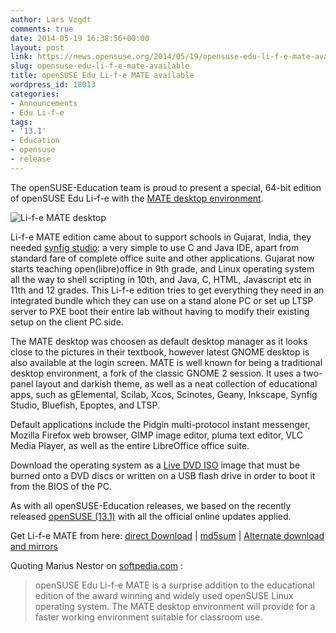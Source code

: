 ```yaml
---
author: Lars Vogdt
comments: true
date: 2014-05-19 16:38:56+00:00
layout: post
link: https://news.opensuse.org/2014/05/19/opensuse-edu-li-f-e-mate-available/
slug: opensuse-edu-li-f-e-mate-available
title: openSUSE Edu Li-f-e MATE available
wordpress_id: 18013
categories:
- Announcements
- Edu Li-f-e
tags:
- '13.1'
- Education
- opensuse
- release
---
```


The openSUSE-Education team is proud to present a special, 64-bit edition of openSUSE Edu Li-f-e with the [MATE desktop environment](//mate-desktop.org/).


![Li-f-e MATE desktop](https://en.opensuse.org/images/thumb/6/68/Life131-mate1.png/797px-Life131-mate1.png)


Li-f-e MATE edition came about to support schools in Gujarat, India, they needed [synfig studio](//www.synfig.org): a very simple to use C and Java IDE, apart from standard fare of complete office suite and other applications. Gujarat now starts teaching open(libre)office in 9th grade, and Linux operating system all the way to shell scripting in 10th, and Java, C, HTML, Javascript etc in 11th and 12 grades. This Li-f-e edition tries to get everything they need in an integrated bundle which they can use on a stand alone PC or set up LTSP server to PXE boot their entire lab without having to modify their existing setup on the client PC side.

The MATE desktop was choosen as default desktop manager as it looks close to the pictures in their textbook, however latest GNOME desktop is also available at the login screen. MATE is well known for being a traditional desktop environment, a fork of the classic GNOME 2 session. It uses a two-panel layout and darkish theme, as well as a neat collection of educational apps, such as gElemental, Scilab, Xcos, Scinotes, Geany, Inkscape, Synfig Studio, Bluefish, Epoptes, and LTSP.

Default applications include the Pidgin multi-protocol instant messenger, Mozilla Firefox web browser, GIMP image editor, pluma text editor, VLC Media Player, as well as the entire LibreOffice office suite.

Download the operating system as a [Live DVD ISO](//sourceforge.net/projects/opensuse-edu/files/download/ISOs/openSUSE-Edu-li-f-e-Mate.x86_64-13.1.1.iso/download) image that must be burned onto a DVD discs or written on a USB flash drive in order to boot it from the BIOS of the PC. 

As with all openSUSE-Education releases, we based on the recently released [openSUSE (13.1)](https://en.opensuse.org/Portal:13.1) with all the official online updates applied.

Get Li-f-e MATE from here: [direct Download](//sourceforge.net/projects/opensuse-edu/files/download/ISOs/openSUSE-Edu-li-f-e-Mate.x86_64-13.1.1.iso/download) | [md5sum](//sourceforge.net/projects/opensuse-edu/files/download/ISOs/openSUSE-Edu-li-f-e-Mate.x86_64-13.1.1.iso.md5/download) | [Alternate download and mirrors](//download.opensuse-education.org/ISOs/)

Quoting Marius Nestor on [softpedia.com](//linux.softpedia.com/get/Linux-Distributions/openSUSE-Edu-Li-f-e-MATE-103448.shtml) :


<blockquote>openSUSE Edu Li-f-e MATE is a surprise addition to the educational edition of the award winning and widely used openSUSE Linux operating system. The MATE desktop environment will provide for a faster working environment suitable for classroom use. </blockquote>
